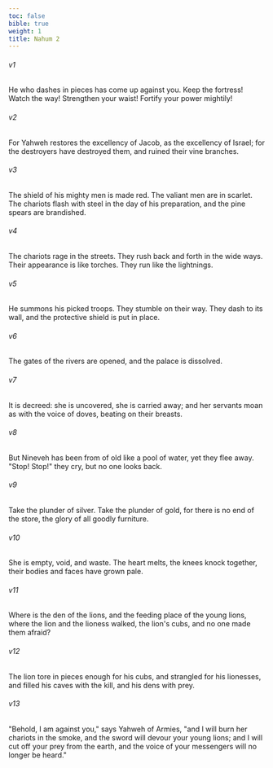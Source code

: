 ```yaml
---
toc: false
bible: true
weight: 1
title: Nahum 2
---
```




###### v1 
He who dashes in pieces has come up against you. Keep the fortress! Watch the way! Strengthen your waist! Fortify your power mightily! 

###### v2 
For Yahweh restores the excellency of Jacob, as the excellency of Israel; for the destroyers have destroyed them, and ruined their vine branches. 

###### v3 
The shield of his mighty men is made red. The valiant men are in scarlet. The chariots flash with steel in the day of his preparation, and the pine spears are brandished. 

###### v4 
The chariots rage in the streets. They rush back and forth in the wide ways. Their appearance is like torches. They run like the lightnings. 

###### v5 
He summons his picked troops. They stumble on their way. They dash to its wall, and the protective shield is put in place. 

###### v6 
The gates of the rivers are opened, and the palace is dissolved. 

###### v7 
It is decreed: she is uncovered, she is carried away; and her servants moan as with the voice of doves, beating on their breasts. 

###### v8 
But Nineveh has been from of old like a pool of water, yet they flee away. "Stop! Stop!" they cry, but no one looks back. 

###### v9 
Take the plunder of silver. Take the plunder of gold, for there is no end of the store, the glory of all goodly furniture. 

###### v10 
She is empty, void, and waste. The heart melts, the knees knock together, their bodies and faces have grown pale. 

###### v11 
Where is the den of the lions, and the feeding place of the young lions, where the lion and the lioness walked, the lion's cubs, and no one made them afraid? 

###### v12 
The lion tore in pieces enough for his cubs, and strangled for his lionesses, and filled his caves with the kill, and his dens with prey. 

###### v13 
"Behold, I am against you," says Yahweh of Armies, "and I will burn her chariots in the smoke, and the sword will devour your young lions; and I will cut off your prey from the earth, and the voice of your messengers will no longer be heard."
